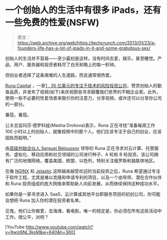# 一个创始人的生活中有很多 iPads，还有一些免费的性爱(NSFW)

> 原文：<https://web.archive.org/web/https://techcrunch.com/2013/01/23/a-founders-life-has-a-lot-of-ipads-in-it-and-some-gratuitous-sex/>

创始人的生活并不容易——至少最初是这样。没有时间去爱，娱乐，甚至睡觉。产品、用户、服务器和投资者耗尽了白天和晚上的每一秒钟。

但创业者选择了这条艰难的人生道路，而且通常很热爱。

[Runa Capital](https://web.archive.org/web/20221004212152/http://runacap.com/) ，一家[1 . 35 亿美元的专注于技术的风险投资公司](https://web.archive.org/web/20221004212152/http://www.crunchbase.com/financial-organization/runa-capital)，赞赏创始人的勤奋品质，并发布了视频(如下)来庆祝那些寻求颠覆我们世界的不眠企业家。此外，使用一些不必要的性爱场景来吸引你的注意力，分享视频，或许还可以分享你公司的一部分。

番茄，番茄。

公关总监玛莎·德罗科娃(Masha Drokova)表示，Runa 正在寻找“准备每周工作 100 小时以上的创始人，就像视频中的那个人。他们应该专注于自己的创业，应该固执而聪明。”

由[高级创始合伙人 Serguei Beloussov](https://web.archive.org/web/20221004212152/https://beta.techcrunch.com/2012/09/04/why-the-source-of-venture-capital-is-as-important-as-the-money-itself/) 领导的 Runa 正在寻求对云计算、托管服务、虚拟化、移动应用和社交领域的公司进行种子、A 轮和 B 轮投资。该公司拥有广泛的地理网络，覆盖美国、欧盟、以色列，特别关注俄罗斯和独联体地区。

在像 [NGINX](https://web.archive.org/web/20221004212152/http://nginx.com/) 和 [Jelastic](https://web.archive.org/web/20221004212152/http://jelastic.com/) 这样越来越受欢迎的当前投资之后，Runa 希望通过专注于软件工程，尤其是难以克隆和申请专利的项目，以及一个由导师、潜在合作伙伴和 Runa 投资组成的庞大网络来帮助新人向前发展，从而继续保持这种成功水平。

如果你是一家寻求进入 SaaS、云计算或其他平台即服务项目的初创公司，你可能会想把 Runa 加入你的潜在投资者名单。

见鬼，他们让你做爱，去海滩，看电影。唯一的规定是，你必须在所有这些活动中工作。很公平，对吧？

[YouTube http://www.youtube.com/watch?v=9wjz6NL3ksM&w=640&h=360]